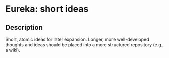 # Eureka: short ideas

## Description
Short, atomic ideas for later expansion.  Longer, more well-developed thoughts and ideas should be placed into a more structured repository (e.g., a wiki).
